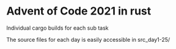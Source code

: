 # Advent of Code 2021 in rust
Individual cargo builds for each sub task

The source files for each day is easily accessible in src_day1-25/
